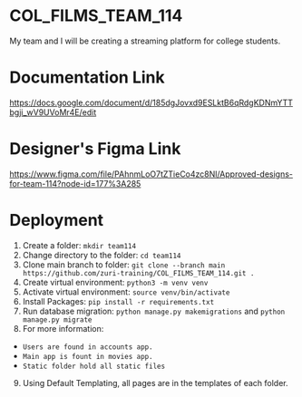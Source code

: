 # COL_FILMS_TEAM_114
My team and I will be creating a streaming platform for college students.

# Documentation Link
https://docs.google.com/document/d/185dgJovxd9ESLktB6qRdgKDNmYTTbgji_wV9UVoMr4E/edit

# Designer's Figma Link
https://www.figma.com/file/PAhnmLoO7tZTieCo4zc8Nl/Approved-designs-for-team-114?node-id=177%3A285

# Deployment
1. Create a folder: `mkdir team114`
2. Change directory to the folder: `cd team114`
3. Clone main branch to folder: `git clone --branch main https://github.com/zuri-training/COL_FILMS_TEAM_114.git .`
4. Create virtual environment: `python3 -m venv venv`
5. Activate virtual environment: `source venv/bin/activate`
6. Install Packages: `pip install -r requirements.txt`
7. Run database migration: `python manage.py makemigrations` and `python manage.py migrate`
8. For more information: 
- `Users are found in accounts app.`
- `Main app is fount in movies app.`
- `Static folder hold all static files`
9. Using Default Templating, all pages are in the templates of each folder.
